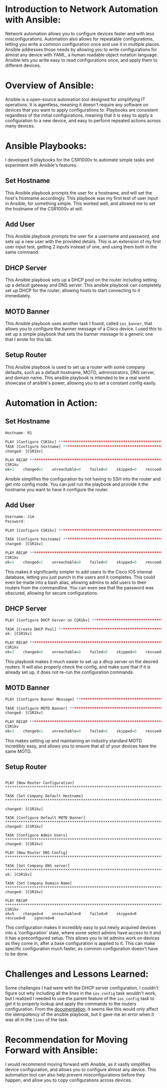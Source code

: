 # Introduction to Network Automation with Ansible:
Network automation allows you to configure devices faster and with less misconfigurations. Automation also allows for repeatable configurations, letting you write a 
common configuration once and use it in multiple places. Ansible addresses those needs by allowing you to write configurations for almost any device with YAML, a human
readable object notation language. Ansible lets you write easy to read configurations once, and apply them to different devices. 
# Overview of Ansible:
Ansible is a open-source automation tool designed for simplifying IT operations. It is agentless, meaning it doesn't require any software on devices that you want to apply
configurations to. Playbooks are consistent regardless of the initial configurations, meaning that it is easy to apply a configuration to a new device, and easy to perform repeated actions across many devices.
# Ansible Playbooks:
I developed 5 playbooks for the CSR1000v to automate simple tasks and experiment with Ansible's features.
## Set Hostname
This Ansible playbook prompts the user for a hostname, and will set the host's hostname accordingly. This playbook was my first test of user input in Ansible, for something simple. This worked well, and allowed me to set the hostname of the CSR1000v at will.
## Add User
This Ansible playbook prompts the user for a username and password, and sets up a new user with the provided details. This is an extension of my first user input test, getting 2 inputs instead of one, and using them both in the same command.
## DHCP Server
This Ansible playbook sets up a DHCP pool on the router including setting up a default gateway and DNS server. This ansible playbook can completely set up DHCP for the router, allowing hosts to start connecting to it immediately.
## MOTD Banner
This Ansible playbook uses another task I found, called `ios_banner`, that allows you to configure the banner message of a Cisco device. I used this to set up a simple playbook that sets the banner message to a generic one that I wrote for this lab.
## Setup Router
This Ansible playbook is used to set up a router with some company defaults, such as a default hostname, MOTD, administrators, DNS server, and domain name. This ansible playbook is intended to be a real world showcase of ansible's power, allowing you to set a constant config easily.
# Automation in Action:
## Set Hostname
```r
Hostname: R1

PLAY [Configure CSR1kv] *******************************************************************************
TASK [Configure hostname] *******************************************************************************
changed: [CSR1kv]

PLAY RECAP *******************************************************************************
CSR1kv
ok=1    changed=1    unreachable=0    failed=0    skipped=0    rescued=0    ignored=0 
```
Ansible simplifies the configuration by not having to SSH into the router and get into config mode. You can just run the playbook and provide it the hostname you want to have it configure the router.
## Add User
```r
Username: Jim
Password: 

PLAY [Configure CSR1kv] *******************************************************************************

TASK [Configure hostname] *******************************************************************************
changed: [CSR1kv]

PLAY RECAP *******************************************************************************
CSR1kv
ok=1    changed=1    unreachable=0    failed=0    skipped=0    rescued=0    ignored=0   
```
This makes it significantly simpler to add users to the Cisco IOS internal database, letting you just punch in the users and it completes. This could even be made into a bash alias, allowing admins to add users to their routers from the commandline. You can even see that the password was obscured, allowing for secure configurations.
## DHCP Server
```r
PLAY [Configure DHCP Server on CSR1kv] *******************************************************************************

TASK [Create DHCP Pool] *******************************************************************************
ok: [CSR1kv]

PLAY RECAP *******************************************************************************
CSR1kv
ok=1    changed=0    unreachable=0    failed=0    skipped=0    rescued=0    ignored=0   
```
This playbook makes it much easier to set up a dhcp server on the desired routers. It will also properly check the config, and make sure that if it is already set up, it does not re-run the configuration commands.
## MOTD Banner
```r
PLAY [Configure Banner Message] *******************************************************************************

TASK [Configure MOTD Banner] *******************************************************************************
changed: [CSR1kv]

PLAY RECAP *******************************************************************************
CSR1kv
ok=1    changed=1    unreachable=0    failed=0    skipped=0    rescued=0    ignored=0   
```
This makes setting up and maintaining an industry standard MOTD incredibly easy, and allows you to ensure that all of your devices have the same MOTD.
## Setup Router
```

PLAY [New Router Configuration] *******************************************************************************

TASK [Set Company Default Hostname] ***************************************************************************

changed: [CSR1kv]

TASK [Configure Default MOTD Banner] **************************************************************************
changed: [CSR1kv]

TASK [Configure Admin Users] *******************************************************************************
changed: [CSR1kv]

PLAY [New Router DNS Config] *******************************************************************************

TASK [Set Company DNS server] *******************************************************************************
ok: [CSR1kv]

TASK [Set Company Domain Name] *******************************************************************************
changed: [CSR1kv]

PLAY RECAP *******************************************************************************
CSR1kv
ok=5    changed=4    unreachable=0    failed=0    skipped=0    rescued=0    ignored=0
```
This configuration makes it incredibly easy to put newly acquired devices into a 'configuration' state, where some select admins have access to it and it has a preconfigured setup. This allows you to let admins work on devices as they come in, after a base configuration is applied to it. This can make specific configuration much faster, as common configuration doesn't have to be done.
# Challenges and Lessons Learned:
Some challenges I had were with the DHCP server configuration. I couldn't figure out why including all the lines in the `ios_config` task wouldn't work, but I realized I needed to use the parent feature of the `ios_config` task to get it to properly lookup and apply the commands to the routers configuration. From the [documentation](https://docs.ansible.com/ansible/latest/collections/cisco/ios/ios_config_module.html#parameter-parents), it seems like this would only affect the idempotency of the ansible playbook, but it gave me an error when it was all in the `lines` of the task.
# Recommendation for Moving Forward with Ansible:
I would recommend moving forward with Ansible, as it vastly simplifies device configuration, and allows you to configure almost any device. This automation tool can also help prevent misconfigurations before they happen, and allow you to copy configurations across devices. 